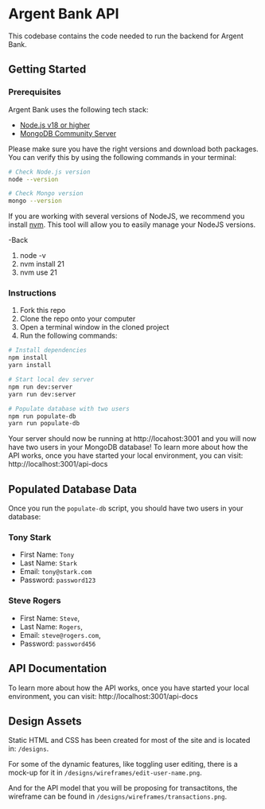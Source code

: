 # Argent Bank API

This codebase contains the code needed to run the backend for Argent Bank.

## Getting Started

### Prerequisites

Argent Bank uses the following tech stack:

- [Node.js v18 or higher](https://nodejs.org/en/)
- [MongoDB Community Server](https://www.mongodb.com/try/download/community)

Please make sure you have the right versions and download both packages. You can verify this by using the following commands in your terminal:

```bash
# Check Node.js version
node --version

# Check Mongo version
mongo --version
```

If you are working with several versions of NodeJS, we recommend you install [nvm](https://github.com/nvm-sh/nvm). This tool will allow you to easily manage your NodeJS versions.

-Back

1. node -v
2. nvm install 21
3. nvm use 21

### Instructions

1. Fork this repo
1. Clone the repo onto your computer
1. Open a terminal window in the cloned project
1. Run the following commands:

```bash
# Install dependencies
npm install
yarn install

# Start local dev server
npm run dev:server
yarn run dev:server

# Populate database with two users
npm run populate-db
yarn run populate-db
```

Your server should now be running at http://locahost:3001 and you will now have two users in your MongoDB database!
To learn more about how the API works, once you have started your local environment, you can visit: http://localhost:3001/api-docs

## Populated Database Data

Once you run the `populate-db` script, you should have two users in your database:

### Tony Stark

- First Name: `Tony`
- Last Name: `Stark`
- Email: `tony@stark.com`
- Password: `password123`

### Steve Rogers

- First Name: `Steve`,
- Last Name: `Rogers`,
- Email: `steve@rogers.com`,
- Password: `password456`

## API Documentation

To learn more about how the API works, once you have started your local environment, you can visit: http://localhost:3001/api-docs

## Design Assets

Static HTML and CSS has been created for most of the site and is located in: `/designs`.

For some of the dynamic features, like toggling user editing, there is a mock-up for it in `/designs/wireframes/edit-user-name.png`.

And for the API model that you will be proposing for transactitons, the wireframe can be found in `/designs/wireframes/transactions.png`.

